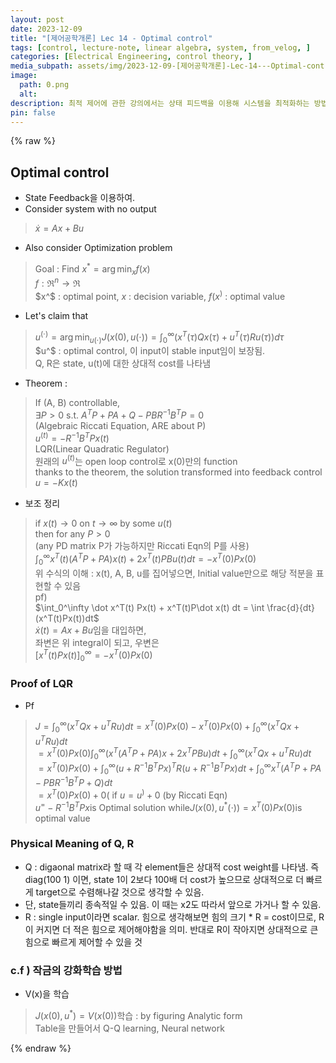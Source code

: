 ```yaml
---
layout: post
date: 2023-12-09
title: "[제어공학개론] Lec 14 - Optimal control"
tags: [control, lecture-note, linear algebra, system, from_velog, ]
categories: [Electrical Engineering, control theory, ]
media_subpath: assets/img/2023-12-09-[제어공학개론]-Lec-14---Optimal-control.md
image:
  path: 0.png
  alt:  
description: 최적 제어에 관한 강의에서는 상태 피드백을 이용해 시스템을 최적화하는 방법을 다룹니다. 알제브라릭 리카티 방정식을 통해 최적 제어 입력을 도출하고, Q와 R의 물리적 의미를 설명합니다. Q는 상태의 상대적 비용 가중치를 나타내고, R은 제어 입력의 비용을 나타냅니다. 또한, 강화 학습 방법과 관련하여 V(x)를 학습하는 과정도 언급됩니다.
pin: false
---
```



{% raw %}


## Optimal control

- State Feedback을 이용하여.
- Consider system with no output

> $\dot x = Ax+Bu$

- Also consider Optimization problem

> $\text{Goal : Find } x^* = \arg\min_x f(x)$  
> $f : \Re^n \rightarrow \Re$  
> $x^$ : optimal point, $x$ : decision variable, $f(x^)$ : optimal value

- Let's claim that

> $u^(\cdot) = \arg\min_{u(\cdot)} J\big(x(0), u(\cdot)\big) = \int_0^\infty \bigg(x^T(\tau)Qx(\tau) + u^T(\tau)Ru(\tau)\bigg)d\tau$  
> $u^$ : optimal control, 이 input이 stable input임이 보장됨.  
> Q, R은 state, u(t)에 대한 상대적 cost를 나타냄

- Theorem :

> If (A, B) controllable,  
> $\exists P >0 \text{ s.t. } A^TP+PA+Q-PBR^{-1}B^TP=0$  
> (Algebraic Riccati Equation, ARE about P)  
> $u^(t) = -R^{-1} B^TPx(t)$  
> LQR(Linear Quadratic Regulator)  
> 원래의 $u^(t)$는 open loop control로 x(0)만의 function  
> thanks to the theorem, the solution transformed into feedback control  
> $u = -Kx(t)$

- 보조 정리

> $\text{if } x(t)\rightarrow 0 \text{ on } t\rightarrow \infty \text{ by some } u(t)$  
> $\text{then for any }P>0$  
> (any PD matrix P가 가능하지만 Riccati Eqn의 P를 사용)  
> $\int_0^\infty x^T(t)(A^TP+PA)x(t)+2x^T(t)PBu(t)dt = -x^T(0)Px(0)$  
> 위 수식의 이해 : x(t), A, B, u를 집어넣으면, Initial value만으로 해당 적분을 표현할 수 있음  
> pf)  
> $\int_0^\infty \dot x^T(t) Px(t) + x^T(t)P\dot x(t) dt = \int \frac{d}{dt} (x^T(t)Px(t))dt$  
> $\dot x(t) = Ax+Bu$임을 대입하면,  
> 좌변은 위 integral이 되고, 우변은  
> $\bigg[x^T(t)Px(t)\bigg]_0^\infty= -x^T(0)Px(0)$


### Proof of LQR

- Pf

> $J = \int_0^\infty (x^TQx+u^TRu)dt = x^T(0)Px(0)-x^T(0)Px(0)+\int_0^\infty (x^TQx+u^TRu)dt$  
> $=x^T(0)Px(0) \int_0^\infty (x^T(A^TP+PA)x+2x^TPBu)dt+ \int_0^\infty (x^TQx+u^TRu)dt$  
> $=x^T(0)Px(0)+\int_0^\infty (u+R^{-1}B^TPx)^TR(u+R^{-1}B^TPx)dt + \int_0^\infty x^T(A^TP+PA-PBR^{-1}B^TP +Q)dt$  
> $= x^T(0)Px(0) + 0(\text{ if } u=u^) + 0\text{ (by Riccati Eqn)}$  
> $u^=-R^{-1}B^TPx$is Optimal solution while$J(x(0), u^*(\cdot))=x^T(0)Px(0)$is optimal value


### Physical Meaning of Q, R

- Q : digaonal matrix라 할 때 각 element들은 상대적 cost weight를 나타냄. 즉 diag(100 1) 이면, state 1이 2보다 100배 더 cost가 높으므로 상대적으로 더 빠르게 target으로 수렴해나갈 것으로 생각할 수 있음.
- 단, state들끼리 종속적일 수 있음. 이 때는 x2도 따라서 앞으로 가거나 할 수 있음.
- R : single input이라면 scalar. 힘으로 생각해보면 힘의 크기 * R = cost이므로, R이 커지면 더 적은 힘으로 제어해야함을 의미. 반대로 R이 작아지면 상대적으로 큰 힘으로 빠르게 제어할 수 있을 것

### c.f ) 작금의 강화학습 방법

- V(x)을 학습

> $J(x(0), u^*) = V(x(0))$학습 : by figuring Analytic form  
> Table을 만들어서 Q-Q learning, Neural network


{% endraw %}

